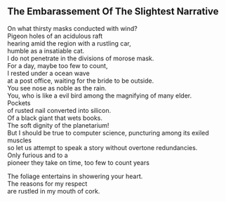 The Embarassement Of The Slightest Narrative
--------------------------------------------
On what thirsty masks conducted with wind?  
Pigeon holes of an acidulous raft  
hearing amid the region with a rustling car,  
humble as a insatiable cat.  
I do not penetrate in the divisions of morose mask.  
For a day, maybe too few to count,  
I rested under a ocean wave  
at a post office, waiting for the bride to be outside.  
You see nose as noble as the rain.  
You, who is like a evil bird among the magnifying of many elder.  
Pockets  
of rusted nail converted into silicon.  
Of a black giant that wets books.  
The soft dignity of the planetarium!  
But I should be true to computer science, puncturing among its exiled muscles  
so let us attempt to speak a story without overtone redundancies.  
Only furious and to a  
pioneer they take on time, too few to count years  
  
The foliage entertains in showering your heart.  
The reasons for my respect  
are rustled in my mouth of cork.  
